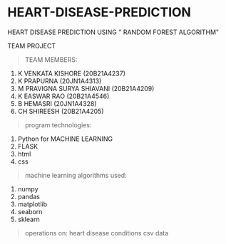 # HEART-DISEASE-PREDICTION
HEART DISEASE PREDICTION USING " RANDOM FOREST ALGORITHM"

TEAM PROJECT

>TEAM MEMBERS:
1. K VENKATA KISHORE          (20B21A4237)
2. K PRAPURNA                 (20JN1A4313)
3. M PRAVIGNA SURYA SHIAVANI  (20B21A4209)
4. K EASWAR RAO               (20B21A4546)
5. B HEMASRI                  (20JN1A4328)
6. CH SHIREESH                (20B21A4205)



>program technologies:

1. Python for MACHINE LEARNING
2. FLASK
3. html
4. css

>machine learning algorithms used:
1. numpy
2. pandas
3. matplotlib
4. seaborn
5. sklearn


>operations on:
 heart disease conditions csv data



